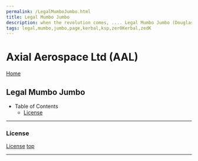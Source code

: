 ```yaml
---
permalink: /LegalMumboJumbo.html
title: Legal Mumbo Jumbo
description: when the revolution comes, .... Legal Mumbo Jumbo (Douglas Adams)
tags: legal,mumbo,jumbo,page,kerbal,ksp,zer0Kerbal,zedK
---
```


<!--
LegalMumboJumbo.md v1.0.5.1
Axial Aerospace Ltd (AAL)
created: 01 Feb 2022
updated: 15 May 2022
-->

<script src="https://kit.fontawesome.com/0ea5493613.js" crossorigin="anonymous"></script>
<i class="fa-solid fa-file-contract fa-beat-fade fa-3x" style="--fa-beat-fade-opacity: 0.1; --fa-beat-fade-scale: 1.25;color: #6495ED" ></i>

# Axial Aerospace Ltd (AAL)

[Home](./index.md)

## Legal Mumbo Jumbo

* Table of Contents
  * [License](#License)

---

### License

[License](./LegalMumboJumbo/License.md)
[top](#Legal-Mumbo-Jumbo)

---

<!-- this file CC BY-ND 4.0 by zer0Kerbal -->
